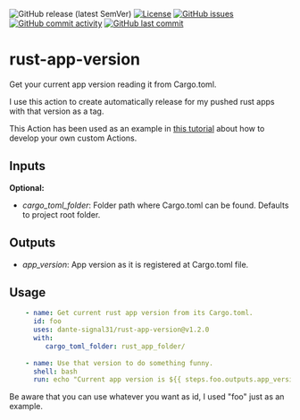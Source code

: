 ![GitHub release (latest SemVer)](https://img.shields.io/github/v/release/dante-signal31/rust-app-version)
[![License](https://img.shields.io/badge/License-BSD%203--Clause-blue.svg)](https://opensource.org/licenses/BSD-3-Clause)
[![GitHub issues](https://img.shields.io/github/issues/dante-signal31/rust-app-version)](https://github.com/dante-signal31/rust-app-version/issues)
[![GitHub commit activity](https://img.shields.io/github/commit-activity/y/dante-signal31/rust-app-version)](https://github.com/dante-signal31/rust-app-version/commits/main)
[![GitHub last commit](https://img.shields.io/github/last-commit/dante-signal31/rust-app-version)](https://github.com/dante-signal31/markdown2man/commits/main)

# rust-app-version
Get your current app version reading it from Cargo.toml.

I use this action to create automatically release for my pushed rust apps with that version as a tag.

This Action has been used as an example in [this tutorial](https://www.dlab.ninja/2021/12/how-to-create-your-own-custom-actions.html) 
about how to develop your own custom Actions.

## Inputs

**Optional:**
* *cargo_toml_folder*: Folder path where Cargo.toml can be found. Defaults to project root folder.

## Outputs
* *app_version*: App version as it is registered at Cargo.toml file.

## Usage

```yaml
    - name: Get current rust app version from its Cargo.toml.
      id: foo
      uses: dante-signal31/rust-app-version@v1.2.0
      with:
         cargo_toml_folder: rust_app_folder/
         
    - name: Use that version to do something funny.
      shell: bash
      run: echo "Current app version is ${{ steps.foo.outputs.app_version }}"
```

Be aware that you can use whatever you want as id, I used "foo" just as an example.
